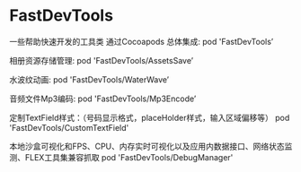 # FastDevTools
一些帮助快速开发的工具类
通过Cocoapods 
总体集成:
pod 'FastDevTools’

相册资源存储管理:
pod 'FastDevTools/AssetsSave’

水波纹动画:
pod 'FastDevTools/WaterWave’

音频文件Mp3编码:
pod 'FastDevTools/Mp3Encode’

定制TextField样式：（号码显示格式，placeHolder样式，输入区域偏移等）
pod 'FastDevTools/CustomTextField'

本地沙盒可视化和FPS、CPU、内存实时可视化以及应用内数据接口、网络状态监测、FLEX工具集兼容抓取
pod 'FastDevTools/DebugManager'


